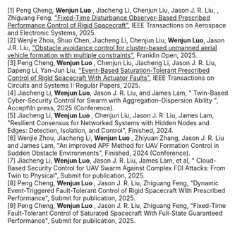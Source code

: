 [1] Peng Cheng, <b> Wenjun Luo </b> , Jiacheng Li, Chenjun Liu, Jason J. R. Liu, , Zhiguang Feng, ["Fixed-Time Disturbance Observer-Based Prescribed Performance Control of Rigid Spacecraft"](https://doi.org/10.1109/TAES.2025.3578288), IEEE Transactions on Aerospace and Electronic Systems, 2025. <br>
[2] Wenjie Zhou, Shuo Chen, Jiacheng Li, Chenjun Liu, <b>Wenjun Luo</b>, Jason J.R. Liu, ["Obstacle avoidance control for cluster-based unmanned aerial vehicle formation with multiple constraints"](https://doi.org/10.1016/j.fraope.2025.100267), Franklin Open, 2025. <br>
[3] Peng Cheng,<b> Wenjun Luo </b>, Chenjun Liu, Jiacheng Li, Jason J. R. Liu, Dapeng Li, Yan-Jun Liu, ["Event-Based Saturation-Tolerant Prescribed Control of Rigid Spacecraft With Actuator Faults"](https://doi.org/10.1109/TCSI.2025.3582878), IEEE Transactions on Circuits and Systems I: Regular Papers, 2025.<br>
[4] Jiacheng Li,<b> Wenjun Luo</b>, Jason J. R. Liu, and James Lam, " Twin-Based Cyber-Security Control for Swarm with Aggregation–Dispersion Ability ", Accept\In press, 2025 (Conference).<br>
[5] Jiacheng Li, <b> Wenjun Luo </b>, Chenjun Liu, Jason J. R. Liu, James Lam, "Resilient Consensus for Networked Systems with  Hidden Nodes and Edges: Detection, Isolation, and  Control", Finished, 2024. <br>
[6] Wenjie Zhou, Jiacheng Li, <b> Wenjun Luo </b>, Zhiyuan Zhang, Jason J. R. Liu and James Lam, "An improved APF Method for UAV Formation Control in Sudden Obstacle Environments", Finished, 2024 (Conference). <br>
[7] Jiacheng Li, <b>Wenjun Luo</b>, Jason J. R. Liu, James Lam, et al, " Cloud-Based Security Control for UAV Swarm Against Complex FDI Attacks: From Twin to Physical", Submit for publication, 2025. <br>
[8] Peng Cheng, <b> Wenjun Luo </b> , Jason J. R. Liu, Zhiguang Feng, "Dynamic Event-Triggered Fault-Tolerant Control of Rigid Spacecraft With Prescribed Performance", Submit for publication, 2025. <br>
[9] Peng Cheng, <b> Wenjun Luo </b> , Jason J. R. Liu, Zhiguang Feng, "Fixed-Time Fault-Tolerant Control of Saturated Spacecraft With Full-State Guaranteed Performance", Submit for publication, 2025. <br>
